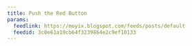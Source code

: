 ```yaml
---
title: Push the Red Button
params:
  feedlink: https://moyix.blogspot.com/feeds/posts/default
  feedid: 3c0e61a19cb64f3239864e2c9ef10133
---
```

